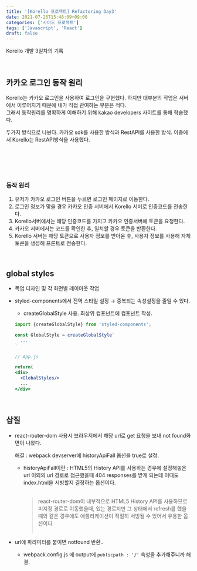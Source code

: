 ```yaml
---
title: '[Korello 프로젝트] Refactoring Day3'
date: 2021-07-26T15:48:09+09:00
categories: ['사이드 프로젝트']
tags: ['Javascript', 'React']
draft: false
---
```


Korello 개발 3일차의 기록

<br>

<!--more-->

## 카카오 로그인 동작 원리

Korello는 카카오 로그인을 사용하여 로그인을 구현했다. 하지만 대부분의 작업은 서버에서 이루어지기 때문에 내가 직접 관여하는 부분은 적다.<br>
그래서 동작원리를 명확하게 이해하기 위해 kakao developers 사이트를 통해 학습했다.

두가지 방식으로 나뉜다. 카카오 sdk를 사용한 방식과 RestAPI를 사용한 방식. 이중에서 Korello는 RestAPI방식을 사용했다.

<br>

<br><br>

### 동작 원리

1. 유저가 카카오 로그인 버튼을 누르면 로그인 페이지로 이동한다.
2. 로그인 정보가 맞을 경우 카카오 인증 서버에서 Korello 서버로 인증코드를 전송한다.
3. Korello서버에서는 해당 인증코드를 가지고 카카오 인증서버에 토큰을 요청한다.
4. 카카오 서버에서는 코드를 확인한 후, 일치할 경우 토큰을 반환한다.
5. Korello 서버는 해당 토큰으로 사용자 정보를 받아온 후, 사용자 정보를 사용해 자체 토큰을 생성해 프론트로 전송한다.

<br>

## global styles

- 목업 디자인 및 각 화면별 레이아웃 작업
- styled-components에서 전역 스타일 설정 → 중복되는 속성설정을 줄일 수 있다.

  - createGlobalStyle 사용. 최상위 컴포넌트에 컴포넌트 작성.

  ```jsx
  import {createGlobalStyle} from 'styled-components';

  const GlobalStyle = createGlobalStyle`
  	...
  `

  // App.js

  return(
  <div>
  	<GlobalStyles/>
  	...
  </div>
  ```

<br>

## 삽질

- react-router-dom 사용시 브라우저에서 해당 url로 get 요청을 보내 not found화면이 나왔다.

  해결 : webpack devserver에 historyApiFall 옵션을 true로 설정.

  - historyApiFall이란 : HTML5의 History API를 사용하는 경우에 설정해놓은 url 이외의 url 경로로 접근했을때 404 responses를 받게 되는데 이때도 index.html을 서빙할지 결정하는 옵션이다.<br><br>
    > react-router-dom이 내부적으로 HTML5 History API를 사용하므로 미지정 경로로 이동했을때, 있는 경로지만 그 상태에서 refresh를 했을때와 같은 경우에도 애플리케이션이 적절히 서빙될 수 있어서 유용한 옵션이다.<br><br>

- url에 파라미터를 붙이면 notfound 반환..

  - webpack.config.js 에 output에 `publicpath : '/'` 속성을 추가해주니까 해결.

